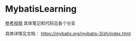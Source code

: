 # MybatisLearning

[参考视频](https://www.bilibili.com/video/BV1mW411M737)
具体笔记和代码见各个分支

具体详情见文档： https://mybatis.org/mybatis-3/zh/index.html
